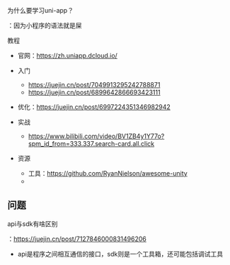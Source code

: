 为什么要学习uni-app？

：因为小程序的语法就是屎

教程

- 官网：https://zh.uniapp.dcloud.io/
- 入门
  - https://juejin.cn/post/7049913295242788871
  - https://juejin.cn/post/6899642866693423111

- 优化：https://juejin.cn/post/6997224351346982942
- 实战
  - https://www.bilibili.com/video/BV1ZB4y1Y77o?spm_id_from=333.337.search-card.all.click

- 资源
  - 工具：https://github.com/RyanNielson/awesome-unity
  - 


## 问题

api与sdk有啥区别

：https://juejin.cn/post/7127846000831496206

- api是程序之间相互通信的接口，sdk则是一个工具箱，还可能包括调试工具
